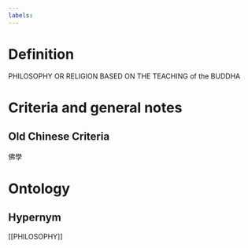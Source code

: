 ```yaml
---
labels: 
---
```


# Definition
PHILOSOPHY OR RELIGION BASED ON THE TEACHING of the BUDDHA
# Criteria and general notes
## Old Chinese Criteria
佛學
# Ontology

## Hypernym
[[PHILOSOPHY]]